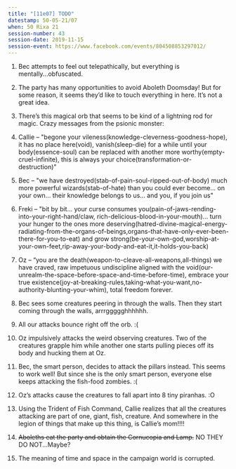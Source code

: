 ```yaml
---
title: "[11e07] TODO"
datestamp: 50-05-21/07
when: 50 Rixa 21
session-number: 43
session-date: 2019-11-15
session-event: https://www.facebook.com/events/804508853297012/
---
```


1. Bec attempts to feel out telepathically, but everything is mentally...obfuscated.
2. The party has many opportunities to avoid Aboleth Doomsday! But for some reason, it seems they’d like to touch everything in here. It’s not a great idea.
3. There’s this magical orb that seems to be kind of a lightning rod for magic. Crazy messages from the psionic monster:

  1. Callie – "begone your vileness(knowledge-cleverness-goodness-hope), it has no place here(void), vanish(sleep-die) for a while until your body(essence-soul) can be replaced with another more worthy(empty-cruel-infinite), this is always your choice(transformation-or-destruction)"
  2. Bec – "we have destroyed(stab-of-pain-soul-ripped-out-of-body) much more powerful wizards(stab-of-hate) than you could ever become... on your own... their knowledge belongs to us... and you, if you join us"
  3. Freki – "bit by bit... your curse consumes you(pain-of-jaws-rending-into-your-right-hand/claw, rich-delicious-blood-in-your-mouth)... turn your hunger to the ones more deserving(hatred-divine-magical-energy-radiating-from-the-organs-of-beings,organs-that-have-only-ever-been-there-for-you-to-eat) and grow strong(be-your-own-god,worship-at-your-own-feet,rip-away-your-body-and-eat-it,it-holds-you-back)
  4. Oz – “you are the death(weapon-to-cleave-all-weapons,all-things) we have craved, raw impetuous undiscipline aligned with the void(our-unrealm-the-space-before-space-and-time-before-time), embrace your true existence(joy-at-breaking-rules,taking-what-you-want,no-authority-blunting-your-whim), total freedom forever.

4. Bec sees some creatures peering in through the walls. Then they start coming through the walls, arrrggggghhhhhh.
5. All our attacks bounce right off the orb. :(
6. Oz impulsively attacks the weird observing creatures. Two of the creatures grapple him while another one starts pulling pieces off its body and hucking them at Oz.
7. Bec, the smart person, decides to attack the pillars instead. This seems to work well! But since she is the only smart person, everyone else keeps attacking the fish-food zombies. :(
8. Oz’s attacks cause the creatures to fall apart into 8 tiny piranhas. :O
9. Using the Trident of Fish Command, Callie realizes that all the creatures attacking are part of one, giant, fish, creature. And somewhere in the legion of things that make up this thing, is Callie’s mom!!!!
10. ~~Aboleths eat the party and obtain the Cornucopia and Lamp.~~ NO THEY DO NOT...Maybe?
11. The meaning of time and space in the campaign world is corrupted.
